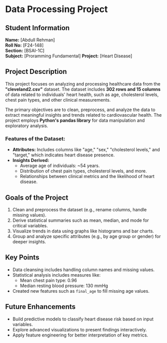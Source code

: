 # Data Processing Project

## Student Information
**Name:** [Abdull Rehman]  
**Roll No:** [F24-148]  
**Section:** [BSAI-1C]  
**Subject:** [Proramming Fundamental]
**Project:** [Heart Disease]  

## Project Description
This project focuses on analyzing and processing healthcare data from the **"cleveland2.csv"** dataset. The dataset includes **302 rows and 15 columns** of data related to individuals' heart health, such as age, cholesterol levels, chest pain types, and other clinical measurements.

The primary objectives are to clean, preprocess, and analyze the data to extract meaningful insights and trends related to cardiovascular health. The project employs **Python's pandas library** for data manipulation and exploratory analysis.

### Features of the Dataset:
- **Attributes:** Includes columns like "age," "sex," "cholesterol levels," and "target," which indicates heart disease presence.  
- **Insights Derived:**
  - Average age of individuals: ~54 years.
  - Distribution of chest pain types, cholesterol levels, and more.  
  - Relationships between clinical metrics and the likelihood of heart disease.

## Goals of the Project
1. Clean and preprocess the dataset (e.g., rename columns, handle missing values).  
2. Derive statistical summaries such as mean, median, and mode for critical variables.  
3. Visualize trends in data using graphs like histograms and bar charts.  
4. Group and analyze specific attributes (e.g., by age group or gender) for deeper insights.

## Key Points
- Data cleansing includes handling column names and missing values.
- Statistical analysis includes measures like:
  - Mean chest pain type: 0.96
  - Median resting blood pressure: 130 mmHg
- Created new features such as `final_age` to fill missing age values.

## Future Enhancements
- Build predictive models to classify heart disease risk based on input variables.
- Explore advanced visualizations to present findings interactively.
- Apply feature engineering for better interpretation of key metrics.

